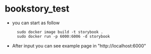 # bookstory_test

- you can start as follow

        sudo docker image build -t storybook .
        sudo docker run -p 6000:6006 -d storybook
    
- After input you can see example page in "http://localhost:6000"
